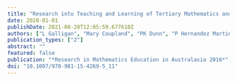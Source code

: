 ```yaml
---
title: "Research into Teaching and Learning of Tertiary Mathematics and Statistics"
date: 2020-01-01
publishDate: 2021-08-20T12:05:59.677610Z
authors: ["L Galligan", "Mary Coupland", "PK Dunn", "P Hernandez Martinez", "G Oates"]
publication_types: ["2"]
abstract: ""
featured: false
publication: "*Research in Mathematics Education in Australasia 2016*"
doi: "10.1007/978-981-15-4269-5_11"
---
```


